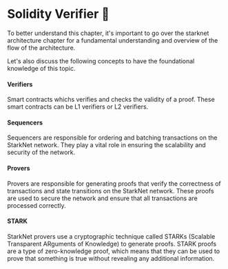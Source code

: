 # Solidity Verifier 🚧

To better understand this chapter, it's important to go over the starknet architecture chapter for a fundamental understanding and overview of the flow of the architecture. 

Let's also discuss the following concepts to have the foundational knowledge of this topic.

#### Verifiers 
Smart contracts whichs verifies and checks the validity of a proof. These smart contracts can be L1 verifiers or L2 verifiers.

#### Sequencers 
Sequencers are responsible for ordering and batching transactions on the StarkNet network. They play a vital role in ensuring the scalability and security of the network.


#### Provers 
Provers are responsible for generating proofs that verify the correctness of transactions and state transitions on the StarkNet network. These proofs are used to secure the network and ensure that all transactions are processed correctly. 

#### STARK 
StarkNet provers use a cryptographic technique called STARKs (Scalable Transparent ARguments of Knowledge) to generate proofs. STARK proofs are a type of zero-knowledge proof, which means that they can be used to prove that something is true without revealing any additional information.

